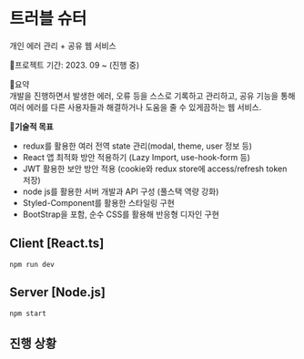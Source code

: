 # 트러블 슈터

개인 에러 관리 + 공유 웹 서비스

📌프로젝트 기간: 2023. 09 ~ (진행 중) 

📌요약 <br />
개발을 진행하면서 발생한 에러, 오류 등을 스스로 기록하고 관리하고, 공유 기능을 통해 여러 에러를 다른 사용자들과 해결하거나 도움을 줄 수 있게끔하는 웹 서비스.

**📌기술적 목표**

- redux를 활용한 여러 전역 state 관리(modal, theme, user 정보 등)
- React 앱 최적화 방안 적용하기 (Lazy Import, use-hook-form 등)
- JWT 활용한 보안 방안 적용 (cookie와 redux store에 access/refresh token 저장)
- node js를 활용한 서버 개발과 API 구성 (풀스택 역량 강화)
- Styled-Component를 활용한 스타일링 구현
- BootStrap을 포함, 순수 CSS를 활용해 반응형 디자인 구현

## Client [React.ts]

```
npm run dev
```

## Server [Node.js]

```
npm start
```

## 진행 상황 ##

